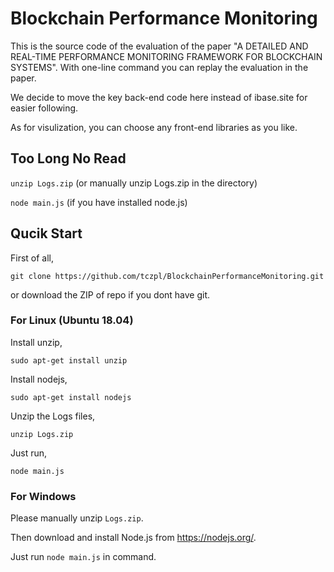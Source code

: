 # Blockchain Performance Monitoring

This is the source code of the evaluation of the paper "A DETAILED AND REAL-TIME PERFORMANCE MONITORING FRAMEWORK FOR BLOCKCHAIN SYSTEMS".
With one-line command you can replay the evaluation in the paper.

We decide to move the key back-end code here instead of ibase.site for easier following. 

As for visulization, you can choose any front-end libraries as you like.


## Too Long No Read

`unzip Logs.zip` (or manually unzip Logs.zip in the directory)

`node main.js` (if you have installed node.js)


## Qucik Start

First of all,

`git clone https://github.com/tczpl/BlockchainPerformanceMonitoring.git`

 or download the ZIP of repo if you dont have git.

### For Linux (Ubuntu 18.04)

Install unzip,

`sudo apt-get install unzip`

Install nodejs,

`sudo apt-get install nodejs`

Unzip the Logs files,

`unzip Logs.zip`

Just run,

`node main.js`


### For Windows
Please manually unzip `Logs.zip`.

Then download and install Node.js from <https://nodejs.org/>.

Just run `node main.js` in command.

